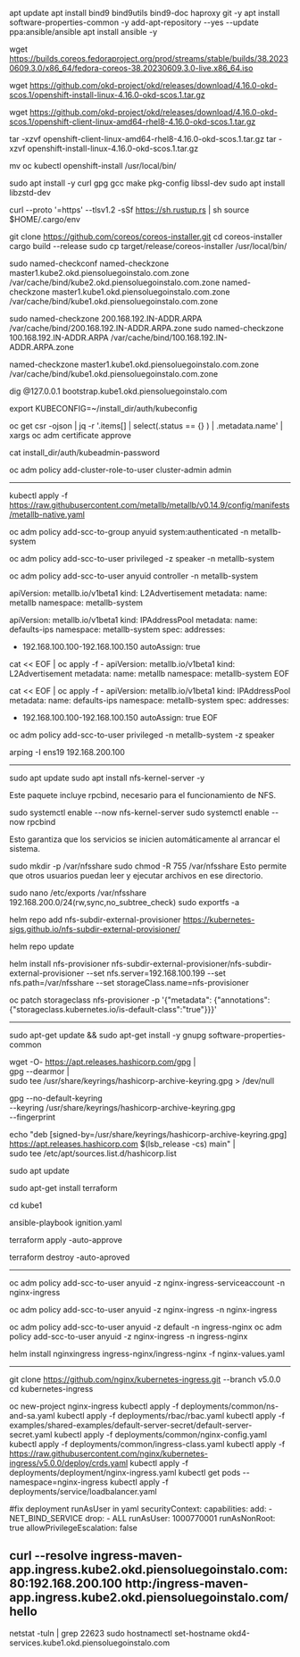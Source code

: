 apt update
apt install bind9 bind9utils bind9-doc haproxy git -y
apt install software-properties-common -y
add-apt-repository --yes --update ppa:ansible/ansible
apt install ansible -y


wget https://builds.coreos.fedoraproject.org/prod/streams/stable/builds/38.20230609.3.0/x86_64/fedora-coreos-38.20230609.3.0-live.x86_64.iso

wget https://github.com/okd-project/okd/releases/download/4.16.0-okd-scos.1/openshift-install-linux-4.16.0-okd-scos.1.tar.gz

wget https://github.com/okd-project/okd/releases/download/4.16.0-okd-scos.1/openshift-client-linux-amd64-rhel8-4.16.0-okd-scos.1.tar.gz

tar -xzvf openshift-client-linux-amd64-rhel8-4.16.0-okd-scos.1.tar.gz
tar -xzvf openshift-install-linux-4.16.0-okd-scos.1.tar.gz


mv oc kubectl openshift-install /usr/local/bin/


sudo apt install -y curl gpg gcc make pkg-config libssl-dev
sudo apt install libzstd-dev

curl --proto '=https' --tlsv1.2 -sSf https://sh.rustup.rs | sh
source $HOME/.cargo/env

git clone https://github.com/coreos/coreos-installer.git
cd coreos-installer
cargo build --release
sudo cp target/release/coreos-installer /usr/local/bin/


sudo named-checkconf
named-checkzone master1.kube2.okd.piensoluegoinstalo.com.zone /var/cache/bind/kube2.okd.piensoluegoinstalo.com.zone
named-checkzone master1.kube1.okd.piensoluegoinstalo.com.zone /var/cache/bind/kube1.okd.piensoluegoinstalo.com.zone

sudo named-checkzone 200.168.192.IN-ADDR.ARPA /var/cache/bind/200.168.192.IN-ADDR.ARPA.zone
sudo named-checkzone 100.168.192.IN-ADDR.ARPA /var/cache/bind/100.168.192.IN-ADDR.ARPA.zone


named-checkzone master1.kube1.okd.piensoluegoinstalo.com.zone /var/cache/bind/kube1.okd.piensoluegoinstalo.com.zone



dig @127.0.0.1 bootstrap.kube1.okd.piensoluegoinstalo.com



export KUBECONFIG=~/install_dir/auth/kubeconfig

oc get csr -ojson | jq -r '.items[] | select(.status == {} ) | .metadata.name' | xargs oc adm certificate approve



cat install_dir/auth/kubeadmin-password

oc adm policy add-cluster-role-to-user cluster-admin admin



----


kubectl apply -f https://raw.githubusercontent.com/metallb/metallb/v0.14.9/config/manifests/metallb-native.yaml


oc adm policy add-scc-to-group anyuid system:authenticated  -n metallb-system


oc adm policy add-scc-to-user privileged  -z speaker -n metallb-system


oc adm policy add-scc-to-user anyuid controller -n metallb-system


apiVersion: metallb.io/v1beta1
kind: L2Advertisement
metadata:
  name: metallb
  namespace: metallb-system


apiVersion: metallb.io/v1beta1
kind: IPAddressPool
metadata:
  name: defaults-ips
  namespace: metallb-system
spec:
  addresses:
  - 192.168.100.100-192.168.100.150
  autoAssign: true


cat << EOF | oc apply -f -
apiVersion: metallb.io/v1beta1
kind: L2Advertisement
metadata:
  name: metallb
  namespace: metallb-system
EOF


cat << EOF | oc apply -f -
apiVersion: metallb.io/v1beta1
kind: IPAddressPool
metadata:
  name: defaults-ips
  namespace: metallb-system
spec:
  addresses:
  - 192.168.100.100-192.168.100.150
  autoAssign: true
EOF


oc adm policy add-scc-to-user privileged -n metallb-system -z speaker

arping -I ens19 192.168.200.100

--------

sudo apt update
sudo apt install nfs-kernel-server -y

Este paquete incluye rpcbind, necesario para el funcionamiento de NFS.​


sudo systemctl enable --now nfs-kernel-server
sudo systemctl enable --now rpcbind

Esto garantiza que los servicios se inicien automáticamente al arrancar el sistema.​


sudo mkdir -p /var/nfsshare
sudo chmod -R 755 /var/nfsshare
Esto permite que otros usuarios puedan leer y ejecutar archivos en ese directorio.​


sudo nano /etc/exports
/var/nfsshare 192.168.200.0/24(rw,sync,no_subtree_check)
sudo exportfs -a




helm repo add nfs-subdir-external-provisioner https://kubernetes-sigs.github.io/nfs-subdir-external-provisioner/

helm repo update

helm install nfs-provisioner nfs-subdir-external-provisioner/nfs-subdir-external-provisioner --set nfs.server=192.168.100.199 --set nfs.path=/var/nfsshare --set storageClass.name=nfs-provisioner

oc patch storageclass nfs-provisioner -p '{"metadata": {"annotations":{"storageclass.kubernetes.io/is-default-class":"true"}}}'



---
sudo apt-get update && sudo apt-get install -y gnupg software-properties-common

wget -O- https://apt.releases.hashicorp.com/gpg | \
gpg --dearmor | \
sudo tee /usr/share/keyrings/hashicorp-archive-keyring.gpg > /dev/null

gpg --no-default-keyring \
--keyring /usr/share/keyrings/hashicorp-archive-keyring.gpg \
--fingerprint

echo "deb [signed-by=/usr/share/keyrings/hashicorp-archive-keyring.gpg] \
https://apt.releases.hashicorp.com $(lsb_release -cs) main" | \
sudo tee /etc/apt/sources.list.d/hashicorp.list

sudo apt update

sudo apt-get install terraform


cd kube1

ansible-playbook ignition.yaml

terraform apply -auto-approve


terraform destroy -auto-aproved

---



   oc adm policy add-scc-to-user anyuid -z nginx-ingress-serviceaccount -n nginx-ingress

   oc adm policy add-scc-to-user anyuid -z nginx-ingress -n nginx-ingress




oc adm policy add-scc-to-user anyuid -z default -n ingress-nginx
oc adm policy add-scc-to-user anyuid -z nginx-ingress -n ingress-nginx


helm install nginxingress ingress-nginx/ingress-nginx -f nginx-values.yaml



----
git clone https://github.com/nginx/kubernetes-ingress.git --branch v5.0.0
cd kubernetes-ingress


oc new-project  nginx-ingress
kubectl apply -f deployments/common/ns-and-sa.yaml
kubectl apply -f deployments/rbac/rbac.yaml
kubectl apply -f examples/shared-examples/default-server-secret/default-server-secret.yaml
kubectl apply -f deployments/common/nginx-config.yaml
kubectl apply -f deployments/common/ingress-class.yaml
kubectl apply -f https://raw.githubusercontent.com/nginx/kubernetes-ingress/v5.0.0/deploy/crds.yaml
kubectl apply -f deployments/deployment/nginx-ingress.yaml
kubectl get pods --namespace=nginx-ingress
kubectl apply -f deployments/service/loadbalancer.yaml

#fix deployment runAsUser in yaml
securityContext:
  capabilities:
    add:
      - NET_BIND_SERVICE
    drop:
      - ALL
  runAsUser: 1000770001
  runAsNonRoot: true
  allowPrivilegeEscalation: false



curl --resolve ingress-maven-app.ingress.kube2.okd.piensoluegoinstalo.com:80:192.168.200.100 http:/ingress-maven-app.ingress.kube2.okd.piensoluegoinstalo.com/hello
----


netstat -tuln | grep 22623
sudo hostnamectl set-hostname okd4-services.kube1.okd.piensoluegoinstalo.com
